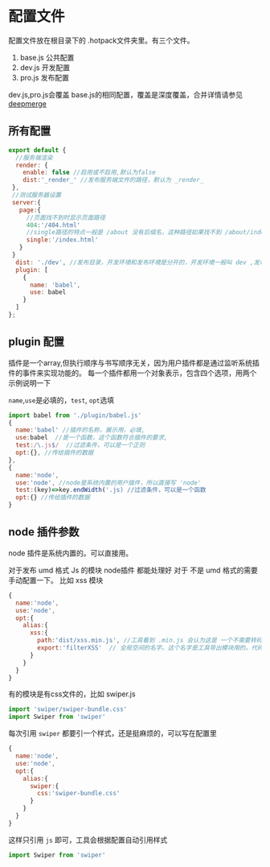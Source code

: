 # 配置文件

配置文件放在根目录下的 .hotpack文件夹里。有三个文件。
1. base.js 公共配置
2. dev.js 开发配置
3. pro.js 发布配置

dev.js,pro.js会覆盖 base.js的相同配置，覆盖是深度覆盖，合并详情请参见 [deepmerge](https://github.com/TehShrike/deepmerge)

## 所有配置
```js
export default {
  //服务端渲染
  render: {
    enable: false //启用或不启用,默认为false
    dist:'_render_' //发布服务端文件的路径，默认为 _render_
 },
 //测试服务器设置
 server:{
   page:{
     //页面找不到时显示页面路径
     404:'/404.html' 
     //single路径的特点一般是 /about 没有后缀名，这种路径如果找不到 /about/index.html页面，跳 single，否则跳 404
     single:'/index.html'
   }
 }
  dist: './dev', //发布目录，开发环境和发布环境是分开的，开发环境一般叫 dev ,发布环境一般叫 dist
  plugin: [
    {
      name: 'babel',
      use: babel
    }
  ]
};

```
## plugin 配置
插件是一个array,但执行顺序与书写顺序无关，因为用户插件都是通过监听系统插件的事件来实现功能的。
每一个插件都用一个对象表示，包含四个选项，用两个示例说明一下

`name`,`use`是必填的，`test`, `opt`选填

```js
import babel from './plugin/babel.js'
{
  name:'babel' //插件的名称，展示用，必填,
  use:babel  //是一个函数，这个函数符合插件的要求,
  test:/\.js$/  //过滤条件，可以是一个正则
  opt:{}, //传给插件的数据
},
{
  name:'node',
  use:'node', //node是系统内置的用户插件，所以直接写 'node'
  test:(key)=>key.endWidth('.js) //过滤条件，可以是一个函数
  opt:{} //传给插件的数据
}
```

## node 插件参数
node 插件是系统内置的。可以直接用。

对于发布 umd 格式 Js 的模块 node插件 都能处理好
对于 不是 umd 格式的需要手动配置一下。
比如 xss 模块
```js
{
  name:'node',
  use:'node',
  opt:{
    alias:{
      xss:{
        path:'dist/xss.min.js', //工具看到 .min.js 会认为这是 一个不需要转码和压缩可以直接用的文件。
        export:'filterXSS'  // 全局空间的名字。这个名字是工具导出模块用的。代码中引用模块可以用 import xss from 'xss'
      }
    }
  } 
}
```
有的模块是有css文件的，比如 swiper.js

```js
import 'swiper/swiper-bundle.css'
import Swiper from 'swiper'
```
每次引用 `swiper` 都要引一个样式，还是挺麻烦的，可以写在配置里

```js
{
  name:'node',
  use:'node',
  opt:{
    alias:{
      swiper:{
        css:'swiper-bundle.css'
      }
    }
  } 
}
```

这样只引用 `js` 即可，工具会根据配置自动引用样式
```js
import Swiper from 'swiper'
```